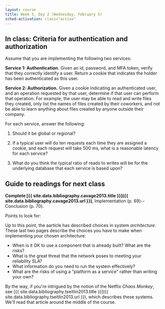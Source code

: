 ```yaml
---
layout: course
title: Week 5, Day 2 (Wednesday, February 5)
sched-activation: class="active"
---
```


## In class: Criteria for authentication and authorization

Assume that you are implementing the following two services:

**Service 1: Authentication.** Given an id, password, and MFA token, verify that
they correctly identify a user. Return a cookie that indicates the
holder has been authenticated as this user.

**Service 2: Authorization.** Given a cookie indicating an
authenticated user, and an operation requested by that user, determine
if that user can perform that operation. For example, the user may be
able to read and write files they created, only list the names of files
created by their coworkers, and not be able to learn anything about
files created by anyone outside their company.

For each service, answer the following:

1. Should it be global or regional?

2. If a typical user will do ten requests each time they are assigned
a cookie, and each request will take 500&nbsp;ms, what is a reasonable
latency for each service?
3. What do you think the typical ratio of reads to writes will be for
the underlying database that each service is based upon?



## Guide to readings for next class

**Complete [{{ site.data.bibliography.cavage2013.title }}]({{ site.data.bibliography.cavage2013.url }})**, Implementation (p.&nbsp;69)--Conclusion (p.&nbsp;70).

Points to look for:

Up to this point, the aarticle has described choices in system
_architecture_. These last two pages describe the choices you have to
make when implementing your chosen architecture:

* When is it OK to use a component that is already built? What are the risks?
* What is the great threat that the network poses to meeting your reliability SLA?
* What information do you need to run the system effectively?
* What are the risks of using a "platform as a service" rather than writing your own?

By the way, if you're intrigued by the notion of the Netflix _Chaos&nbsp;Monkey_, see 
[{{ site.data.bibliography.tseitlin2013.title }}]({{ site.data.bibliography.tseitlin2013.url }}), which describes these systems.
We'll read that article around the middle of the course.